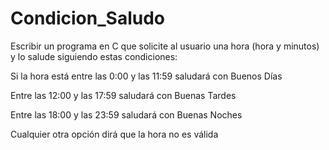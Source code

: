 # Condicion_Saludo
Escribir un programa en C que solicite al usuario una hora (hora y minutos) y lo salude siguiendo estas condiciones: 

Si la hora está entre las 0:00 y las 11:59 saludará con Buenos Días 

Entre las 12:00 y las 17:59 saludará con Buenas Tardes 

Entre las 18:00 y las 23:59 saludará con Buenas Noches 

Cualquier otra opción dirá que la hora no es válida  
